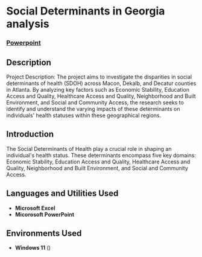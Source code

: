 <h1>Social Determinants in Georgia analysis</h1>

 ### [Powerpoint](https://1drv.ms/p/s!AndYgBUQ-7sBq1egEhsnOif8-SlV?e=83YTkC)
 ### 



<h2>Description</h2>
Project Description:
The project aims to investigate the disparities in social determinants of health (SDOH) across Macon, Dekalb, and Decatur counties in Atlanta. By analyzing key factors such as Economic Stability, Education Access and Quality, Healthcare Access and Quality, Neighborhood and Built Environment, and Social and Community Access, the research seeks to identify and understand the varying impacts of these determinants on individuals' health statuses within these geographical regions.
<br />

<h2>Introduction</h2>
The Social Determinants of Health play a crucial role in shaping an individual's health status. These determinants encompass five key domains: Economic Stability, Education Access and Quality, Healthcare Access and Quality, Neighborhood and Built Environment, and Social and Community Access. 
<br />

<h2>Languages and Utilities Used</h2>

- <b>Microsoft Excel</b> 
- <b>Micorosoft PowerPoint</b>

<h2>Environments Used </h2>

- <b>Windows 11</b> ()


<!--
 ```diff
- text in red
+ text in green
! text in orange
# text in gray
@@ text in purple (and bold)@@
```
--!>
